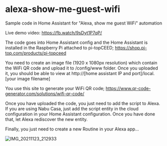 # alexa-show-me-guest-wifi
Sample code in Home Assistant for "Alexa, show me guest WiFi" automation

Live demo video: https://fb.watch/9sDyt1P7qP/

The code goes into Home Assistant config and the Home Assistant is installed in the Raspberry Pi attached to pi-topCEED; https://shop.pi-top.com/products/pi-topceed

You need to create an image file (1920 x 1080px resolution) which contain the WiFi QR code and upload it to /config/www folder. Once you uploaded it, you should be able to view at http://[home assistant IP and port]/local.[your image filename]

You use this site to generate your WiFi QR code; https://www.qr-code-generator.com/solutions/wifi-qr-code/

Once you have uploaded the code, you just need to add the script to Alexa. If you are using Nabu Casa, just add the script entity in the cloud configuration in your Home Assistant configuration. Once you have done that, let Alexa rediscover the new entity.

Finally, you just need to create a new Routine in your Alexa app...

![IMG_20211123_212933](https://user-images.githubusercontent.com/94909655/143032963-e1b6a240-299f-4a1e-b3f9-cf3918ff896a.jpg)
